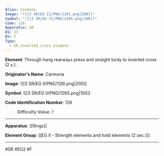 ```yaml
---
Alias: Carmona
Image: "![[3 SR/EG II/PNG/126I.png|200]]"
Symbol: "![[3 SR/EG II/PNG/126S.png|100]]"
Code: 126
Apparatus: SR
EG: II
DV: F
Type:
  - SR_Inverted_cross_element
---
```

**Element**: Through hang rearways press and straight body to inverted cross (2 s.).

**Originator's Name**: Carmona

**Image**:
![[3 SR/EG II/PNG/126I.png|200]]

**Symbol**:
![[3 SR/EG II/PNG/126S.png|100]]

**Code Identification Number**: 126

>**Difficulty Value**: F

___
**Apparatus**: [[Rings]]

**Element Group**: [[EG II - Strength elements and hold elements (2 sec.)]]
___
#SR #EG2 #F
